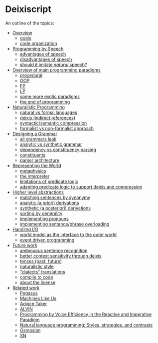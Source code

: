 # Deixiscript

An outline of the topics:

- [Overview]()
  - [goals](./overview/goals.md)
  - [code organization](./overview/code-organization.md)
- [Programming by Speech]()
  - [advantages of speech](./programming-by-speech/pros-and-cons.md#advantages-of-speech)
  - [disadvantages of speech](./programming-by-speech/pros-and-cons.md#disadvantages-of-speech)
  - [should it imitate _natural_ speech?](./programming-by-speech/why-natural-speech.md)
- [Overview of main programming paradigms]()
  - [procedural](./programming-paradigms/1-procedural.md)
  - [OOP](./programming-paradigms/2-object-oriented.md)
  - [FP](./programming-paradigms/3-functional-programming.md)
  - [LP](./programming-paradigms/4-logic-programming.md)
  - [some more exotic paradigms]()
  - [the end of programming](./programming-paradigms/6-the-end-of-programming.md)
- [Naturalistic Programming]()
  - [natural vs formal languages](./naturalistic-programming/natural-vs-formal.md)
  - [deixis (indirect references)](./naturalistic-programming/natural-vs-formal.md)
  - [syntactic/semantic compression](./naturalistic-programming/natural-vs-formal.md)
  - [formalist vs non-formalist approach](./naturalistic-programming/natural-vs-formal.md)
- [Designing a Grammar]()
  - [all grammars leak]()
  - [analytic vs synthetic grammar]()
  - [dependency vs constituency parsing]()
  - [constituents](./designing-a-grammar/constituents.md)
  - [parser architecture]()
- [Representing the World]()
  - [metaphysics]()
  - [the interpreter]()
  - [limitations of predicate logic]()
  - [adapting predicate logic to support deixis and compression]()
- [Higher level abstractions]()
  - [matching sentences by synonymy](./higher-level-abstractions/matching-by-synonymy.md)
  - [analytic (a priori) derivations]()
  - [synthetic (a posteriori) derivations]()
  - [sorting by generality]()
  - [implementing pronouns]()
  - [implementing sentence/phrase overloading]()
- [Handling I/O]()
  - [world model as the interface to the outer world]()
  - [event driven programming]()
- [Future work]()
  - [ambiguous sentence recognition](./future-work/ambiguous-grammar.md)
  - [better context sensitivity through deixis](./future-work/context-sensitivity.md)
  - [tenses (past, future)](./future-work/tenses.md)
  - [naturalistic style]()
  - ["dialects" translations]()
  - [compile to code]()
  - [about the license]()
- [Related work]()
  - [Pegasus]()
  - [Machines Like Us]()
  - [Advice Taker]()
  - [ALVIN]()
  - [Programming by Voice Efficiency in the Reactive and Imperative Paradigm]()
  - [Natural language programming: Styles, strategies, and contrasts]()
  - [Osmosian]()
  - [SN]()